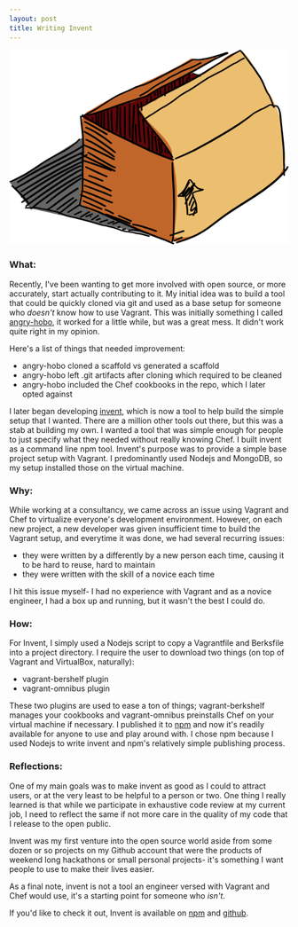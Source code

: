 ```yaml
---
layout: post
title: Writing Invent
---
```


![invent](/public/images/cardboard-box.png "Invent")

### What:

Recently, I've been wanting to get more involved with open source, or more accurately, start actually contributing to it. My initial idea was to build a tool that could be quickly cloned via git and used as a base setup for someone who _doesn't_ know how to use Vagrant. This was initially something I called [angry-hobo](http://www.github.com/zahid/angry-hobo), it worked for a little while, but was a great mess. It didn't work quite right in my opinion. 

Here's a list of things that needed improvement:

* angry-hobo cloned a scaffold vs generated a scaffold
* angry-hobo left .git artifacts after cloning which required to be cleaned
* angry-hobo included the Chef cookbooks in the repo, which I later opted against

I later began developing [invent](http://www.github.com/zahid/invent), which is now a tool to help build the simple setup that I wanted. There are a million other tools out there, but this was a stab at building my own. I wanted a tool that was simple enough for people to just specify what they needed without really knowing Chef. I built invent as a command line npm tool. Invent's purpose was to provide a simple base project setup with Vagrant. I predominantly used Nodejs and MongoDB, so my setup installed those on the virtual machine.

### Why:

While working at a consultancy, we came across an issue using Vagrant and Chef to virtualize everyone's development environment. However, on each new project, a new developer was given insufficient time to build the Vagrant setup, and everytime it was done, we had several recurring issues:

* they were written by a differently by a new person each time, causing it to be hard to reuse, hard to maintain
* they were written with the skill of a novice each time

I hit this issue myself- I had no experience with Vagrant and as a novice engineer, I had a box up and running, but it wasn't the best I could do.

### How:

For Invent, I simply used a Nodejs script to copy a Vagrantfile and Berksfile into a project directory. I require the user to download two things (on top of Vagrant and VirtualBox, naturally): 

* vagrant-bershelf plugin
* vagrant-omnibus plugin

These two plugins are used to ease a ton of things; vagrant-berkshelf manages your cookbooks and vagrant-omnibus preinstalls Chef on your virtual machine if necessary. I published it to [npm](http://www.npmjs.org/package/invent) and now it's readily available for anyone to use and play around with. I chose npm because I used Nodejs to write invent and npm's relatively simple publishing process.

### Reflections:

One of my main goals was to make invent as good as I could to attract users, or at the very least to be helpful to a person or two. One thing I really learned is that while we participate in exhaustive code review at my current job, I need to reflect the same if not more care in the quality of my code that I release to the open public.

Invent was my first venture into the open source world aside from some dozen or so projects on my Github account that were the products of weekend long hackathons or small personal projects- it's something I want people to use to make their lives easier.

As a final note, invent is not a tool an engineer versed with Vagrant and Chef would use, it's a starting point for someone who _isn't_.

If you'd like to check it out, Invent is available on [npm](http://www.npmjs.org.package.invent) and [github](http://www.github.com/zahid/invent).
